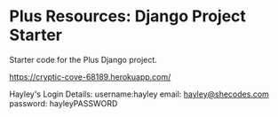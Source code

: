 # Plus Resources: Django Project Starter

Starter code for the Plus Django project.

https://cryptic-cove-68189.herokuapp.com/

Hayley's Login Details:
username:hayley
email: hayley@shecodes.com
password: hayleyPASSWORD
